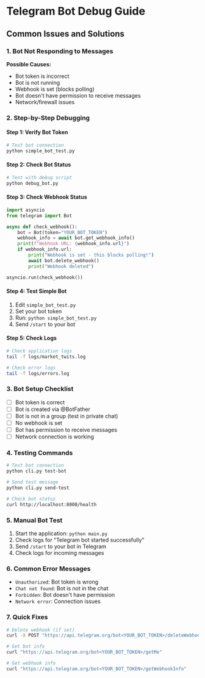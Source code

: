 # Telegram Bot Debug Guide

## Common Issues and Solutions

### 1. Bot Not Responding to Messages

**Possible Causes:**
- Bot token is incorrect
- Bot is not running
- Webhook is set (blocks polling)
- Bot doesn't have permission to receive messages
- Network/firewall issues

### 2. Step-by-Step Debugging

#### Step 1: Verify Bot Token
```bash
# Test bot connection
python simple_bot_test.py
```

#### Step 2: Check Bot Status
```bash
# Test with debug script
python debug_bot.py
```

#### Step 3: Check Webhook Status
```python
import asyncio
from telegram import Bot

async def check_webhook():
    bot = Bot(token="YOUR_BOT_TOKEN")
    webhook_info = await bot.get_webhook_info()
    print(f"Webhook URL: {webhook_info.url}")
    if webhook_info.url:
        print("Webhook is set - this blocks polling!")
        await bot.delete_webhook()
        print("Webhook deleted")

asyncio.run(check_webhook())
```

#### Step 4: Test Simple Bot
1. Edit `simple_bot_test.py`
2. Set your bot token
3. Run: `python simple_bot_test.py`
4. Send `/start` to your bot

#### Step 5: Check Logs
```bash
# Check application logs
tail -f logs/market_twits.log

# Check error logs
tail -f logs/errors.log
```

### 3. Bot Setup Checklist

- [ ] Bot token is correct
- [ ] Bot is created via @BotFather
- [ ] Bot is not in a group (test in private chat)
- [ ] No webhook is set
- [ ] Bot has permission to receive messages
- [ ] Network connection is working

### 4. Testing Commands

```bash
# Test bot connection
python cli.py test-bot

# Send test message
python cli.py send-test

# Check bot status
curl http://localhost:8000/health
```

### 5. Manual Bot Test

1. Start the application: `python main.py`
2. Check logs for "Telegram bot started successfully"
3. Send `/start` to your bot in Telegram
4. Check logs for incoming messages

### 6. Common Error Messages

- `Unauthorized`: Bot token is wrong
- `Chat not found`: Bot is not in the chat
- `Forbidden`: Bot doesn't have permission
- `Network error`: Connection issues

### 7. Quick Fixes

```bash
# Delete webhook (if set)
curl -X POST "https://api.telegram.org/bot<YOUR_BOT_TOKEN>/deleteWebhook"

# Get bot info
curl "https://api.telegram.org/bot<YOUR_BOT_TOKEN>/getMe"

# Get webhook info
curl "https://api.telegram.org/bot<YOUR_BOT_TOKEN>/getWebhookInfo"
```

